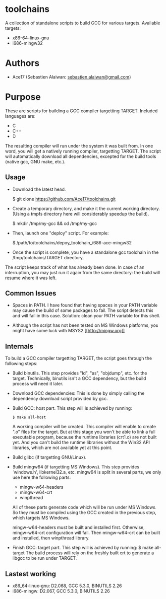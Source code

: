 # toolchains

A collection of standalone scripts to build GCC for various targets.
Available targets:
 * x86-64-linux-gnu
 * i686-mingw32

Authors
=======

- Ace17 (Sebastien Alaiwan: sebastien.alaiwan@gmail.com)

Purpose
=======

These are scripts for building a GCC compiler targetting TARGET.
Included languages are:
 * C
 * C++
 * D

The resulting compiler will run under the system it was built from.
In one word, you will get a natively running compiler, targetting TARGET.
The script will automatically download all dependencies, excepted for the build tools (native gcc, GNU make, etc.).

Usage
-----

* Download the latest head.

  $ git clone https://github.com/Ace17/toolchains.git

* Create a temporary directory, and make it the current working directory.
  (Using a tmpfs directory here will considerably speedup the build).

  $ mkdir /tmp/my-gcc && cd /tmp/my-gcc

* Then, launch one "deploy" script. For example:

  $ /path/to/toolchains/depoy_toolchain_i686-ace-mingw32

* Once the script is complete, you have a standalone gcc toolchain
  in the /tmp/toolchains/TARGET directory.

The script keeps track of what has already been done.
In case of an interruption, you may just run it again from the same directory:
the build will resume where it was left.

Common Issues
-------------

* Spaces in PATH. I have found that having spaces in your PATH variable may
  cause the build of some packages to fail. The script detects this and will
  fail in this case. Solution: clean your PATH variable for this shell.

* Although the script has not been tested on MS Windows platforms,
  you might have some luck with MSYS2 [[http://mingw.org]]

Internals
---------

To build a GCC compiler targetting TARGET, the script goes through the
following steps:

* Build binutils.
  This step provides "ld", "as", "objdump", etc. for the target.
  Technically, binutils isn't a GCC dependency, but the build process will need
  it later.

* Download GCC dependencies:
  This is done by simply calling the dependency download script provided by gcc.

* Build GCC: host part.
  This step will is achieved by running:
  
  `$ make all-host`
  
  A working compiler will be created. This compiler will enable to create ".o"
  files for the target. But at this stage you won't be able to link a full
  executable program, because the runtime libraries (crt1.o) are not built yet.
  And you can't build the runtime libraries without the Win32 API libraries,
  which are not available yet at this point.

* Build glibc (if targetting GNU/Linux).

* Build mingw64 (if targetting MS Windows).
  This step provides 'windows.h', libkernel32.a, etc.
  mingw64 is split in several parts, we only use here the following parts:
  * mingw-w64-headers
  * mingw-w64-crt
  * winpthread

  All of these parts generate code which will be run under MS Windows. So they
  must be compiled using the GCC created in the previous step, which targets
  MS Windows.

  mingw-w64-headers must be built and installed first. Otherwise, mingw-w64-crt
  configuration will fail. Then mingw-w64-crt can be built and installed, then
  winpthread library.

* Finish GCC: target part.
  This step will is achieved by running:
  $ make all-target
  The build process will rely on the freshly built crt to generate a libgcc to
  be run under TARGET.

Lastest working
---------------
   * x86_64-linux-gnu: D2.068, GCC 5.3.0, BINUTILS 2.26
   * i686-mingw: D2.067, GCC 5.3.0, BINUTILS 2.26

